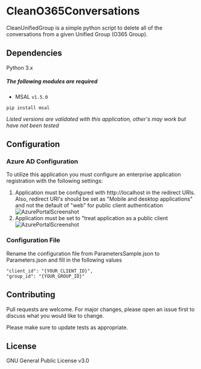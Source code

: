# CleanO365Conversations

CleanUnifiedGroup is a simple python script to delete all of the conversations from a given Unified Group (O365 Group).

## Dependencies

Python 3.x

##### The following modules are required

* MSAL `v1.5.0`
```
pip install msal
```

*Listed versions are validated with this application, other's may work but have not been tested*

## Configuration

### Azure AD Configuration

To utilize this application you must configure an enterprise application registration with the following settings:
1. Application must be configured with http://localhost in the redirect URIs. Also, redirect URI's should be set as "Mobile and desktop applications" and not the default of "web" for public client authentication ![AzurePortalScreenshot](https://i.imgur.com/dXFb08o.png)
1. Application must be set to "treat application as a public client![AzurePortalScreenshot](https://i.imgur.com/ToN6RIT.png)

### Configuration File

Rename the configuration file from ParametersSample.json to Parameters.json and fill in the following values
```
"client_id": "{YOUR_CLIENT_ID}",
"group_id": "{YOUR_GROUP_ID}"
```


## Contributing

Pull requests are welcome. For major changes, please open an issue first to discuss what you would like to change.

Please make sure to update tests as appropriate.

## License
GNU General Public License v3.0
